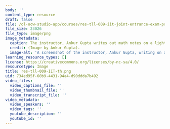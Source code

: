 ```yaml
---
body: ''
content_type: resource
draft: false
file: /ol-ocw-studio-app/courses/res-tll-009-iit-joint-entrance-exam-preparation-fall-2022/res-tll-009-iit-th.png
file_size: 23026
file_type: image/png
image_metadata:
  caption: The instructor, Ankur Gupta writes out math notes on a lightboard.
  credit: (Image by Ankur Gupta).
  image-alt: 'A screenshot of the instructor, Ankur Gupta, writing on a lightboard. '
learning_resource_types: []
license: https://creativecommons.org/licenses/by-nc-sa/4.0/
resourcetype: Image
title: res-tll-009-IIT-th.png
uid: 734ed95f-60b9-4431-94a4-d90ddda7b492
video_files:
  video_captions_file: ''
  video_thumbnail_file: ''
  video_transcript_file: ''
video_metadata:
  video_speakers: ''
  video_tags: ''
  youtube_description: ''
  youtube_id: ''
---
```

